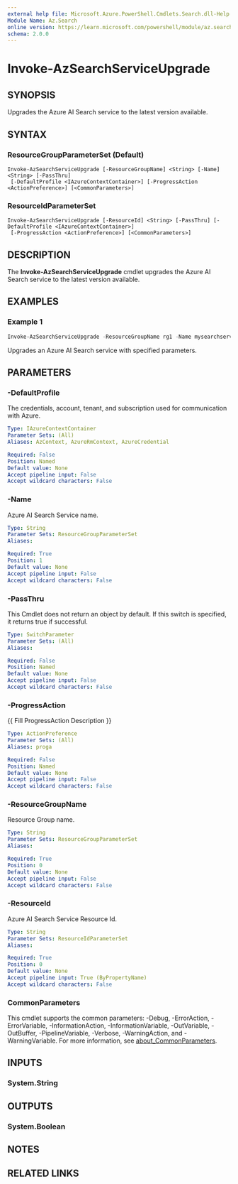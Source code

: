 ```yaml
---
external help file: Microsoft.Azure.PowerShell.Cmdlets.Search.dll-Help.xml
Module Name: Az.Search
online version: https://learn.microsoft.com/powershell/module/az.search/invoke-azsearchserviceupgrade
schema: 2.0.0
---
```


# Invoke-AzSearchServiceUpgrade

## SYNOPSIS
Upgrades the Azure AI Search service to the latest version available.

## SYNTAX

### ResourceGroupParameterSet (Default)
```
Invoke-AzSearchServiceUpgrade [-ResourceGroupName] <String> [-Name] <String> [-PassThru]
 [-DefaultProfile <IAzureContextContainer>] [-ProgressAction <ActionPreference>] [<CommonParameters>]
```

### ResourceIdParameterSet
```
Invoke-AzSearchServiceUpgrade [-ResourceId] <String> [-PassThru] [-DefaultProfile <IAzureContextContainer>]
 [-ProgressAction <ActionPreference>] [<CommonParameters>]
```

## DESCRIPTION
The **Invoke-AzSearchServiceUpgrade** cmdlet upgrades the Azure AI Search service to the latest version available.

## EXAMPLES

### Example 1
```powershell
Invoke-AzSearchServiceUpgrade -ResourceGroupName rg1 -Name mysearchservice
```

Upgrades an Azure AI Search service with specified parameters.

## PARAMETERS

### -DefaultProfile
The credentials, account, tenant, and subscription used for communication with Azure.

```yaml
Type: IAzureContextContainer
Parameter Sets: (All)
Aliases: AzContext, AzureRmContext, AzureCredential

Required: False
Position: Named
Default value: None
Accept pipeline input: False
Accept wildcard characters: False
```

### -Name
Azure AI Search Service name.

```yaml
Type: String
Parameter Sets: ResourceGroupParameterSet
Aliases:

Required: True
Position: 1
Default value: None
Accept pipeline input: False
Accept wildcard characters: False
```

### -PassThru
This Cmdlet does not return an object by default.
If this switch is specified, it returns true if successful.

```yaml
Type: SwitchParameter
Parameter Sets: (All)
Aliases:

Required: False
Position: Named
Default value: None
Accept pipeline input: False
Accept wildcard characters: False
```

### -ProgressAction
{{ Fill ProgressAction Description }}

```yaml
Type: ActionPreference
Parameter Sets: (All)
Aliases: proga

Required: False
Position: Named
Default value: None
Accept pipeline input: False
Accept wildcard characters: False
```

### -ResourceGroupName
Resource Group name.

```yaml
Type: String
Parameter Sets: ResourceGroupParameterSet
Aliases:

Required: True
Position: 0
Default value: None
Accept pipeline input: False
Accept wildcard characters: False
```

### -ResourceId
Azure AI Search Service Resource Id.

```yaml
Type: String
Parameter Sets: ResourceIdParameterSet
Aliases:

Required: True
Position: 0
Default value: None
Accept pipeline input: True (ByPropertyName)
Accept wildcard characters: False
```

### CommonParameters
This cmdlet supports the common parameters: -Debug, -ErrorAction, -ErrorVariable, -InformationAction, -InformationVariable, -OutVariable, -OutBuffer, -PipelineVariable, -Verbose, -WarningAction, and -WarningVariable. For more information, see [about_CommonParameters](http://go.microsoft.com/fwlink/?LinkID=113216).

## INPUTS

### System.String

## OUTPUTS

### System.Boolean

## NOTES

## RELATED LINKS
